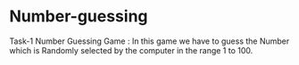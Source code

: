 # Number-guessing
Task-1 Number Guessing Game : In this game we have to guess the Number which is Randomly selected by the computer in the range 1 to 100.
